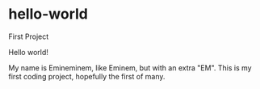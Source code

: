 # hello-world
First Project

Hello world!

My name is Emineminem, like Eminem, but with an extra "EM". 
This is my first coding project, hopefully the first of many.
